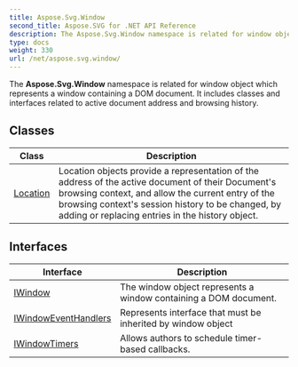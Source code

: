 ```yaml
---
title: Aspose.Svg.Window
second_title: Aspose.SVG for .NET API Reference
description: The Aspose.Svg.Window namespace is related for window object which represents a window containing a DOM document. It includes classes and interfaces related to active document address and browsing history
type: docs
weight: 330
url: /net/aspose.svg.window/
---
```

The **Aspose.Svg.Window** namespace is related for window object which represents a window containing a DOM document. It includes classes and interfaces related to active document address and browsing history.

## Classes

| Class | Description |
| --- | --- |
| [Location](./location/) | Location objects provide a representation of the address of the active document of their Document's browsing context, and allow the current entry of the browsing context's session history to be changed, by adding or replacing entries in the history object. |
## Interfaces

| Interface | Description |
| --- | --- |
| [IWindow](./iwindow/) | The window object represents a window containing a DOM document. |
| [IWindowEventHandlers](./iwindoweventhandlers/) | Represents interface that must be inherited by window object |
| [IWindowTimers](./iwindowtimers/) | Allows authors to schedule timer-based callbacks. |
